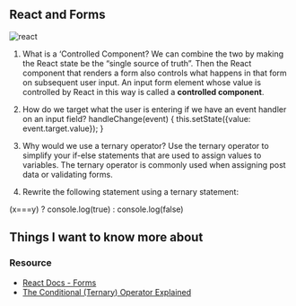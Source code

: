 ## React and Forms
![react](https://ms314006.github.io/static/b7a8f321b0bbc07ca9b9d22a7a505ed5/97b31/React.jpg)
1. What is a ‘Controlled Component?
We can combine the two by making the React state be the “single source of truth”. Then the React component that renders a form also controls what happens in that form on subsequent user input. An input form element whose value is controlled by React in this way is called a **controlled component**.
2. How do we target what the user is entering if we have an event handler on an input field?
handleChange(event) {
    this.setState({value: event.target.value});
  }

3. Why would we use a ternary operator?
Use the ternary operator to simplify your if-else statements that are used to assign values to variables. The ternary operator is commonly used when assigning post data or validating forms.
4. Rewrite the following statement using a ternary statement:

(x===y) ? console.log(true) : console.log(false)

## Things I want to know more about



### Resource
* [React Docs - Forms](https://reactjs.org/docs/forms.html)
* [The Conditional (Ternary) Operator Explained](https://codeburst.io/javascript-the-conditional-ternary-operator-explained-cac7218beeff)



